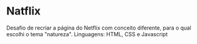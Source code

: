 # Natflix
Desafio de recriar a página do Netflix com conceito diferente, para o qual escolhi o tema "natureza".
Linguagens: HTML, CSS e Javascript
